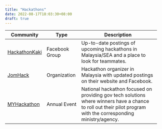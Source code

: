 ```yaml
---
title: "Hackathons"
date: 2022-08-17T18:03:30+08:00
draft: true
---
```


| Community                                      | Type           | Description                                                                                                                                                    |
| ---------------------------------------------- | -------------- | -------------------------------------------------------------------------------------------------------------------------------------------------------------- |
| [HackathonKaki]()                              | Facebook Group | Up-to-date postings of upcoming hackathons in Malaysia/SEA and a place to look for teammates.                                                                  |
| [JomHack](https://jomlaunch.my/)               | Organization   | Hackathon organizer in Malaysia with updated postings on their website and Facebook.                                                                           |
| [MYHackathon](https://www.myhackathon.gov.my/) | Annual Event   | National hackathon focused on providing gov tech solutions where winners have a chance to roll out their pilot program with the corresponding ministry/agency. |
